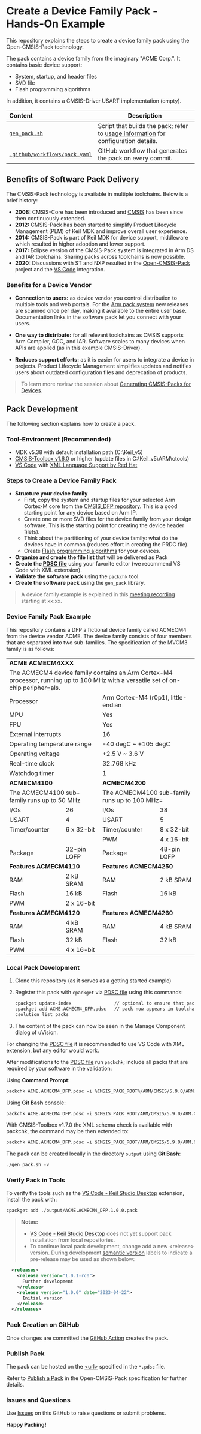 # Create a Device Family Pack - Hands-On Example

This repository explains the steps to create a device family pack using the Open-CMSIS-Pack technology. 

The pack contains a device family from the imaginary "ACME Corp.". It contains basic device support:
- System, startup, and header files
- SVD file
- Flash programming algorithms

In addition, it contains a CMSIS-Driver USART implementation (empty).

Content                        | Description
:------------------------------|----------------------------------------
[`gen_pack.sh`](./gen_pack.sh) | Script that builds the pack; refer to [usage information](https://github.com/Open-CMSIS-Pack/gen-pack#get-started) for configuration details.
[`.github/workflows/pack.yaml`](./.github/workflows/pack.yaml)  | GitHub workflow that generates the pack on every commit.

## Benefits of Software Pack Delivery

The CMSIS-Pack technology is available in multiple toolchains. Below is a brief history:

- **2008:** CMSIS-Core has been introduced and [CMSIS](https://arm.com/cmsis) has been since then continuously extended.
- **2012:** CMSIS-Pack has been started to simplify Product Lifecycle Management (PLM) of Keil MDK and improve overall user experience.
- **2014:** CMSIS-Pack is part of Keil MDK for device support, middleware which resulted in higher adoption and lower support.
- **2017:** Eclipse version of the CMSIS-Pack system is integrated in Arm DS and IAR toolchains. Sharing packs across toolchains is now possible.
- **2020:** Discussions with ST and NXP resulted in the [Open-CMSIS-Pack](https://github.com/Open-CMSIS-Pack/) project and the [VS Code](https://marketplace.visualstudio.com/items?itemName=Arm.keil-studio-pack) integration.

### Benefits for a Device Vendor

- **Connection to users:** as device vendor you control distribution to multiple tools and web portals. For the [Arm pack system](https://www.keil.arm.com/packs/) new releases are scanned once per day, making it available to the entire user base. Documentation links in the software pack let you connect with your users.

- **One way to distribute:** for all relevant toolchains as CMSIS supports Arm Compiler, GCC, and IAR. Software scales to many devices when APIs are applied (as in this example CMSIS-Driver).

- **Reduces support efforts:** as it is easier for users to integrate a device in projects. Product Lifecycle Management simplifies updates and notifies users about outdated configuration files and deprecation of products.

>To learn more review the session about [Generating CMSIS-Packs for Devices](https://linaro.atlassian.net/wiki/spaces/CMSIS/pages/tbd).

## Pack Development

The following section explains how to create a pack.

### Tool-Environment (Recommended)

- MDK v5.38 with default installation path (C:\Keil_v5\)
- [CMSIS-Toolbox v1.6.0](https://github.com/Open-CMSIS-Pack/cmsis-toolbox/releases) or higher (update files in C:\Keil_v5\ARM\ctools)
- [VS Code](https://code.visualstudio.com/) with [XML Language Support by Red Hat](https://marketplace.visualstudio.com/items?itemName=redhat.vscode-xml)

### Steps to Create a Device Family Pack

- **Structure your device family**
  - First, copy the system and startup files for your selected Arm Cortex-M core from the [CMSIS_DFP repository](https://github.com/Arm-Software/CMSIS_DFP). This is a good starting point for any device based on Arm IP.
  - Create one or more SVD files for the device family from your design software. This is the starting point for creating the device header file(s).
  - Think about the partitioning of your device family: what do the devices have in common (reduces effort in creating the PRDC file).
  - Create [Flash programming algorithms](https://open-cmsis-pack.github.io/Open-CMSIS-Pack-Spec/main/html/flashAlgorithm.html) for your devices.
- **Organize and create the file list** that will be delivered as Pack
- **Create the [PDSC file](ACME.ACMECM4_DFP.pdsc)** using your favorite editor (we recommend VS Code with XML extension).
- **Validate the software pack** using the `packchk` tool.
- **Create the software pack** using the `gen_pack` library.

> A device family example is explained in this [meeting recording](https://linaro.atlassian.net/wiki/spaces/CMSIS/pages/tbd) starting at xx:xx.

### Device Family Pack Example

This repository contains a DFP a fictional device family called ACMECM4 from the device vendor ACME. The device family consists of four members that are separated into two sub-families. The specification of the MVCM3 family is as follows:

<table>
	<tr>
		<td colspan="4" style="font-weight: bold;">ACME ACMECM4XXX</td>
	</tr>
	<tr>
		<td colspan="4">The ACMECM4 device family contains an Arm Cortex-M4 processor, running up to 100 MHz with a versatile set of on-chip peripher=als.</td>
	</tr>
	<tr>
		<td colspan="2">Processor</td>
		<td colspan="2">Arm Cortex-M4 (r0p1), little-endian</td>
	</tr>
	<tr>
		<td colspan="2">MPU</td>
		<td colspan="2">Yes</td>
	</tr>
	<tr>
		<td colspan="2">FPU</td>
		<td colspan="2">Yes</td>
	</tr>
	<tr>
		<td colspan="2">External interrupts</td>
		<td colspan="2">16</td>
	</tr>
	<tr>
		<td colspan="2">Operating temperature range</td>
		<td colspan="2">-40 degC ~ +105 degC</td>
	</tr>
	<tr>
		<td colspan="2">Operating voltage</td>
		<td colspan="2">+2.5 V ~ 3.6 V</td>
	</tr>
	<tr>
		<td colspan="2">Real-time clock</td>
		<td colspan="2">32.768 kHz</td>
	</tr>
	<tr>
		<td colspan="2">Watchdog timer</td>
		<td colspan="2">1</td>
	</tr>
	<tr>
		<td colspan="2"><strong>ACMECM4100</strong></td>
		<td colspan="2"><strong>ACMECM4200</strong></td>
	</tr>
	<tr>
		<td colspan="2">The ACMECM4100 sub-family runs up to 50 MHz </td>
		<td colspan="2">The ACMECM4100 sub-family runs up to 100 MHz=</td>
	</tr>
	<tr>
		<td>I/Os</td>
		<td>26</td>
		<td>I/Os</td>
		<td>38</td>
	</tr>
	<tr>
		<td>USART</td>
		<td>4</td>
		<td>USART</td>
		<td>5</td>
	</tr>
	<tr>
		<td>Timer/counter</td>
		<td>6 x 32-bit</td>
		<td>Timer/counter</td>
		<td>8 x 32-bit</td>
	</tr>
	<tr>
		<td colspan="2"></td>
		<td>PWM</td>
		<td>4 x 16-bit</td>
	</tr>
	<tr>
		<td>Package</td>
		<td>32-pin LQFP</td>
		<td>Package</td>
		<td>48-pin LQFP</td>
	</tr>
	<tr>
		<td colspan="2"><strong>Features ACMECM4110</strong></td>
		<td colspan="2"><strong>Features ACMECM4250</strong></td>
	</tr>
	<tr>
		<td>RAM</td>
		<td>2 kB SRAM</td>
		<td>RAM</td>
		<td>2 kB SRAM</td>
	</tr>
	<tr>
		<td>Flash</td>
		<td>16 kB</td>
		<td>Flash</td>
		<td>16 kB</td>
	</tr>
	<tr>
		<td>PWM</td>
		<td>2 x 16-bit</td>
		<td colspan="2"></td>
	</tr>
	<tr>
		<td colspan="2"><strong>Features ACMECM4120</strong></td>
		<td colspan="2"><strong>Features ACMECM4260</strong></td>
	</tr>
	<tr>
		<td>RAM</td>
		<td>4 kB SRAM</td>
		<td>RAM</td>
		<td>4 kB SRAM</td>
	</tr>
	<tr>
		<td>Flash</td>
		<td>32 kB</td>
		<td>Flash</td>
		<td>32 kB</td>
	</tr>
	<tr>
		<td>PWM</td>
		<td>4 x 16-bit</td>
		<td colspan="2"></td>
	</tr>
</table>

### Local Pack Development

1. Clone this repository (as it serves as a getting started example)
2. Register this pack with `cpackget` via [PDSC file](https://github.com/Open-CMSIS-Pack/cpackget/blob/main/README.md#adding-packs) using this commands:

   ```txt
   cpackget update-index                // optional to ensure that pack index is up-to-date
   cpackget add ACME.ACMECM4_DFP.pdsc   // pack now appears in toolchains, i.e. in MDK
   csolution list packs
   ```

3. The content of the pack can now be seen in the Manage Component dialog of uVision.

For changing the [PDSC file](ACME.ACMECM4_DFP.pdsc) it is recommended to use VS Code with XML extension, but any editor would work.

After modifications to the [PDSC file](ACME.ACMECM4_DFP.pdsc) run `packchk`; include all packs that are required by your software in the validation:

Using **Command Prompt**:

```txt
packchk ACME.ACMECM4_DFP.pdsc -i %CMSIS_PACK_ROOT%/ARM/CMSIS/5.9.0/ARM.CMSIS.pdsc
```

Using  **Git Bash** console:

```txt
packchk ACME.ACMECM4_DFP.pdsc -i $CMSIS_PACK_ROOT/ARM/CMSIS/5.9.0/ARM.CMSIS.pdsc
```

With CMSIS-Toolbox v1.7.0 the XML schema check is available with packchk, the command may be then extended to:

```txt
packchk ACME.ACMECM4_DFP.pdsc -i $CMSIS_PACK_ROOT/ARM/CMSIS/5.9.0/ARM.CMSIS.pdsc -s /c/Keil_v5/UV4/PACK.xsd
```

The pack can be created locally in the directory `output` using **Git Bash**:

```txt
./gen_pack.sh -v
```

### Verify Pack in Tools

To verify the tools such as the [VS Code - Keil Studio Desktop](https://marketplace.visualstudio.com/items?itemName=Arm.keil-studio-pack) extension, install the pack with: 

```txt
cpackget add ./output/ACME.ACMECM4_DFP.1.0.0.pack
```

>**Notes:**
> - [VS Code - Keil Studio Desktop](https://marketplace.visualstudio.com/items?itemName=Arm.keil-studio-pack) does not yet support pack installation from local repositories.
> - To continue local pack development, change add a new \<release\> version. During development [semantic version](https://semver.org/) labels to indicate a pre-release may be used as shown below:

```xml
  <releases>
    <release version="1.0.1-rc0">
      Further development
    </release>
    <release version="1.0.0" date="2023-04-22">
      Initial version
    </release>
  </releases>
```

### Pack Creation on GitHub

Once changes are committed the [GitHub Action](https://github.com/Open-CMSIS-Pack/SW-Pack-HandsOn/actions) creates the pack.

### Publish Pack

The pack can be hosted on the [\<url\>](https://github.com/Open-CMSIS-Pack/SW-Pack-HandsOn/blob/main/ACME.ACMECM4_DFP.pdsc#L8) specified in the `*.pdsc` file.

Refer to [Publish a Pack](https://open-cmsis-pack.github.io/Open-CMSIS-Pack-Spec/main/html/createPackPublish.html) in the Open-CMSIS-Pack specification for further details.

### Issues and Questions

Use [Issues](https://github.com/Open-CMSIS-Pack/SW-Pack-HandsOn/issues) on this GitHub to raise questions or submit problems.

**Happy Packing!**